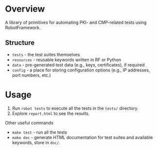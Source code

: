 # Overview
A library of primitives for automating PKI- and CMP-related tests using RobotFramework.

## Structure
- `tests` - the test suites themselves
- `resources` - reusable keywords written in RF or Python
- `data` - pre-generated test data (e.g., keys, certificates), if required
- `config` - a place for storing configuration options (e.g., IP addresses, port numbers, etc.)


# Usage
1. Run `robot tests` to execute all the tests in the `tests/` directory.
2. Explore `report.html` to see the results.


Other useful commands
- `make test` - run all the tests
- `make doc` - generate HTML documentation for test suites and available keywords, store in `doc/`.